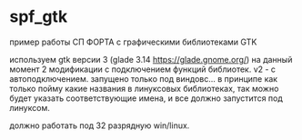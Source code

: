 # spf_gtk
пример работы СП ФОРТА  с графическими библиотеками  GTK

используем gtk версии 3 (glade  3.14 https://glade.gnome.org/)
на данный момент 2 модификации  с подключением  функций библиотек.
v2 -  с автоподключением. 
запущено только под виндовс... в принципе как только пойму  какие названия в линуксовых библиотеках,
так можно будет указать соответствующие имена, и все должно запустится под линуксом.

должно работать под  32 разрядную  win/linux.
